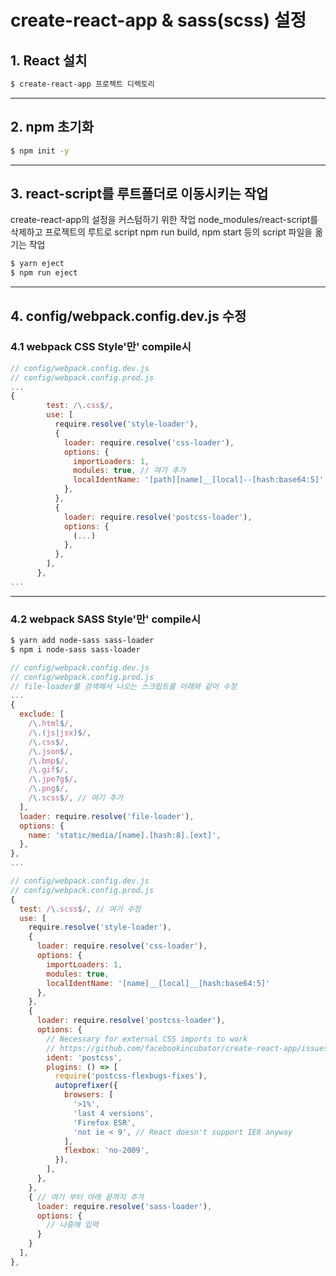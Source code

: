# create-react-app & sass(scss) 설정

## 1. React 설치

```bash
$ create-react-app 프로젝트 디렉토리
```

---

## 2. npm 초기화

```bash
$ npm init -y
```

---

## 3. react-script를 루트폴더로 이동시키는 작업

create-react-app의 설정을 커스텀하기 위한 작업
node_modules/react-script를 삭제하고 프로젝트의 루트로 script npm run build, npm start 등의 script 파일을 옮기는 작업

```bash
$ yarn eject 
$ npm run eject
```

---

## 4. config/webpack.config.dev.js 수정

### 4.1 webpack CSS Style'만' compile시

```js
// config/webpack.config.dev.js
// config/webpack.config.prod.js
...
{
        test: /\.css$/,
        use: [
          require.resolve('style-loader'),
          {
            loader: require.resolve('css-loader'),
            options: {
              importLoaders: 1,
              modules: true, // 여기 추가
              localIdentName: '[path][name]__[local]--[hash:base64:5]' // 여기 추가
            },
          },
          {
            loader: require.resolve('postcss-loader'),
            options: {
              (...)
            },
          },
        ],
      },
...

```

---

### 4.2 webpack SASS Style'만' compile시

```bash
$ yarn add node-sass sass-loader
$ npm i node-sass sass-loader
```

```js
// config/webpack.config.dev.js
// config/webpack.config.prod.js
// file-loader를 검색해서 나오는 스크립트를 아래와 같이 수정
...
{
  exclude: [
    /\.html$/,
    /\.(js|jsx)$/,
    /\.css$/,
    /\.json$/,
    /\.bmp$/,
    /\.gif$/,
    /\.jpe?g$/,
    /\.png$/,
    /\.scss$/, // 여기 추가
  ],
  loader: require.resolve('file-loader'),
  options: {
    name: 'static/media/[name].[hash:8].[ext]',
  },
},
...
```

```js
// config/webpack.config.dev.js
// config/webpack.config.prod.js
{
  test: /\.scss$/, // 여기 수정
  use: [
    require.resolve('style-loader'),
    {
      loader: require.resolve('css-loader'),
      options: {
        importLoaders: 1,
        modules: true,
        localIdentName: '[name]__[local]__[hash:base64:5]'
      },
    },
    {
      loader: require.resolve('postcss-loader'),
      options: {
        // Necessary for external CSS imports to work
        // https://github.com/facebookincubator/create-react-app/issues/2677
        ident: 'postcss',
        plugins: () => [
          require('postcss-flexbugs-fixes'),
          autoprefixer({
            browsers: [
              '>1%',
              'last 4 versions',
              'Firefox ESR',
              'not ie < 9', // React doesn't support IE8 anyway
            ],
            flexbox: 'no-2009',
          }),
        ],
      },
    },
    { // 여기 부터 아래 끝까지 추가
      loader: require.resolve('sass-loader'),
      options: {
        // 나중에 입력
      }
    }
  ],
},
```